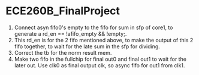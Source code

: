 # ECE260B_FinalProject

1. Connect asyn fifo0's empty to the fifo for sum in sfp of core1, to generate a rd_en == !afifo_empty && !empty;.
2. This rd_en is for the 2 fifo mentioned above, to make the output of this 2 fifo together, to wait for the late sum in the sfp for dividing.
3. Correct the tb for the norm result mem.
4. Make two fifo in the fullchip for final out0 and final out1 to wait for the later out. Use clk0 as final output clk, so async fifo for out1 from clk1.

